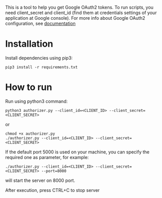 This is a tool to help you get Google OAuth2 tokens.
To run scripts, you need client_secret and client_id (find them at credentials settings of your application at Google console).
For more info about Google OAuth2 configuration, see [documentation](https://developers.google.com/identity/protocols/oauth2/web-server#httprest_4) 

# Installation
Install dependencies using pip3:
```shell script
pip3 install -r requirements.txt
```

# How to run
Run using python3 command:
```shell script
python3 authorizer.py --client_id=<CLIENT_ID> --client_secret=<CLIENT_SECRET>
```
or 
```shell script
chmod +x authorizer.py
./authorizer.py --client_id=<CLIENT_ID> --client_secret=<CLIENT_SECRET>
```

If the default port 5000 is used on your machine, you can specify the required one as parameter, for example:
```shell script
./authorizer.py --client_id=<CLIENT_ID> --client_secret=<CLIENT_SECRET> --port=8000
``` 
will start the server on 8000 port.

After execution, press CTRL+C to stop server
